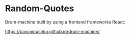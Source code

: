 # Random-Quotes

Drum-machine built by using a frontend frameworks React:

https://pavoninushka.github.io/drum-machine/
